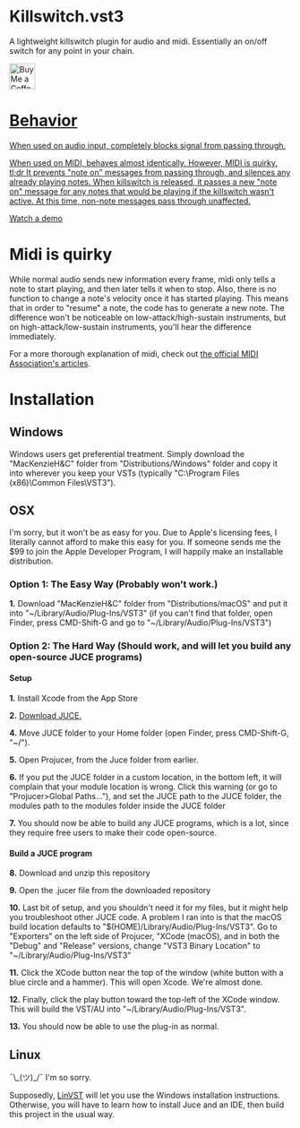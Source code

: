 # Killswitch.vst3
A lightweight killswitch plugin for audio and midi. Essentially an on/off switch for any point in your chain.

<a href='https://ko-fi.com/mackenziehnc' target='_blank'><img height='35' style='border:0px;height:46px;' src='https://az743702.vo.msecnd.net/cdn/kofi3.png?v=0' border='0' alt='Buy Me a Coffee at ko-fi.com' />
 

# Behavior
When used on audio input, completely blocks signal from passing through.

When used on MIDI, behaves almost identically. However, MIDI is quirky. tl;dr It prevents "note on" messages from passing through, and silences any already playing notes. When killswitch is released, it passes a new "note on" message for any notes that would be playing if the killswitch wasn't active. At this time, non-note messages pass through unaffected.
 
[Watch a demo](https://www.youtube.com/watch?v=xBmSd2P3eGI)

# Midi is quirky
While normal audio sends new information every frame, midi only tells a note to start playing, and then later tells it when to stop. Also, there is no function to change a note's velocity once it has started playing. This means that in order to "resume" a note, the code has to generate a new note. The difference won't be noticeable on low-attack/high-sustain instruments, but on high-attack/low-sustain instruments, you'll hear the difference immediately.

For a more thorough explanation of midi, check out [the official MIDI Association's articles](https://www.midi.org/midi-articles/about-midi-part-3-midi-messages).

# Installation
## Windows
Windows users get preferential treatment. Simply download the "MacKenzieH&C" folder from "Distributions/Windows" folder and copy it into wherever you keep your VSTs (typically "C:\Program Files (x86)\Common Files\VST3").

## OSX
I'm sorry, but it won't be as easy for you. Due to Apple's licensing fees, I literally cannot afford to make this easy for you. If someone sends me the $99 to join the Apple Developer Program, I will happily make an installable distribution.
 
### Option 1: The Easy Way (Probably won't work.)
__1.__ Download "MacKenzieH&C" folder from "Distributions/macOS" and put it into "\~/Library/Audio/Plug-Ins/VST3" (if you can't find that folder, open Finder, press CMD-Shift-G and go to "\~/Library/Audio/Plug-Ins/VST3")

### Option 2: The Hard Way (Should work, and will let you build any open-source JUCE programs)
#### Setup
__1.__ Install Xcode from the App Store

__2.__ [Download JUCE.](https://juce.com/get-juce)

__4.__ Move JUCE folder to your Home folder (open Finder, press CMD-Shift-G, "\~/").

__5.__ Open Projucer, from the Juce folder from earlier.

__6.__ If you put the JUCE folder in a custom location, in the bottom left, it will complain that your module location is wrong. Click this warning (or go to "Projucer>Global Paths..."), and set the JUCE path to the JUCE folder, the modules path to the modules folder inside the JUCE folder

__7.__ You should now be able to build any JUCE programs, which is a lot, since they require free users to make their code open-source.

#### Build a JUCE program

__8.__ Download and unzip this repository

__9.__ Open the .jucer file from the downloaded repository

__10.__ Last bit of setup, and you shouldn't need it for my files, but it might help you troubleshoot other JUCE code. A problem I ran into is that the macOS build location defaults to "$(HOME)/Library/Audio/Plug-Ins/VST3". Go to "Exporters" on the left side of Projucer, "XCode (macOS), and in both the "Debug" and "Release" versions, change "VST3 Binary Location" to "\~/Library/Audio/Plug-Ins/VST3"

__11.__ Click the XCode button near the top of the window (white button with a blue circle and a hammer). This will open Xcode. We're almost done.

__12.__ Finally, click the play button toward the top-left of the XCode window. This will build the VST/AU into "\~/Library/Audio/Plug-Ins/VST3".

__13.__ You should now be able to use the plug-in as normal.

## Linux
¯\\_(ツ)\_/¯ I'm so sorry.

Supposedly, [LinVST](https://github.com/osxmidi/LinVst) will let you use the Windows installation instructions. Otherwise, you will have to learn how to install Juce and an IDE, then build this project in the usual way.


